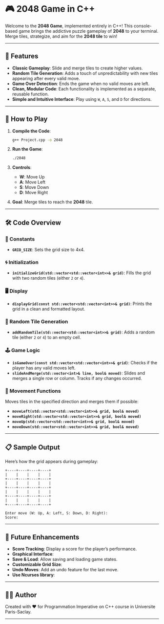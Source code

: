 
# 🎮 2048 Game in C++

Welcome to the **2048 Game**, implemented entirely in C++! This console-based game brings the addictive puzzle gameplay of **2048** to your terminal. Merge tiles, strategize, and aim for the **2048 tile** to win!

---

## 🚀 Features

- **Classic Gameplay**: Slide and merge tiles to create higher values.
- **Random Tile Generation**: Adds a touch of unpredictability with new tiles appearing after every valid move.
- **Game Over Detection**: Ends the game when no valid moves are left.
- **Clean, Modular Code**: Each functionality is implemented as a separate, reusable function.
- **Simple and Intuitive Interface**: Play using `W`, `A`, `S`, and `D` for directions.

---

## 🎯 How to Play

1. **Compile the Code**:
   ```bash
   g++ Project.cpp -o 2048
   ```
2. **Run the Game**:
   ```bash
   ./2048
   ```
3. **Controls**:
   - **W**: Move Up
   - **A**: Move Left
   - **S**: Move Down
   - **D**: Move Right

4. **Goal**: Merge tiles to reach the **2048** tile.

---

## 🛠️ Code Overview

### 🔧 Constants
- **`GRID_SIZE`**: Sets the grid size to 4x4.

### 🌀 Initialization
- **`initializeGrid(std::vector<std::vector<int>>& grid)`**:
  Fills the grid with two random tiles (either `2` or `4`).

### 🖥️ Display
- **`displayGrid(const std::vector<std::vector<int>>& grid)`**:
  Prints the grid in a clean and formatted layout.

### 🎲 Random Tile Generation
- **`addRandomTile(std::vector<std::vector<int>>& grid)`**:
  Adds a random tile (either `2` or `4`) to an empty cell.

### 🕹️ Game Logic
- **`isGameOver(const std::vector<std::vector<int>>& grid)`**:
  Checks if the player has any valid moves left.
- **`slideAndMerge(std::vector<int>& line, bool& moved)`**:
  Slides and merges a single row or column. Tracks if any changes occurred.

### 🚦 Movement Functions
Moves tiles in the specified direction and merges them if possible:
- **`moveLeft(std::vector<std::vector<int>>& grid, bool& moved)`**
- **`moveRight(std::vector<std::vector<int>>& grid, bool& moved)`**
- **`moveUp(std::vector<std::vector<int>>& grid, bool& moved)`**
- **`moveDown(std::vector<std::vector<int>>& grid, bool& moved)`**

---

## 📋 Sample Output

Here’s how the grid appears during gameplay:

```
+----+----+----+----+
|    |    |    |    |
+----+----+----+----+
|    |    |    |    |
+----+----+----+----+
|    |    |    |    |
+----+----+----+----+
|    |    |    |    |
+----+----+----+----+

Enter move (W: Up, A: Left, S: Down, D: Right):
Score:
```

---

## 🔮 Future Enhancements

- **Score Tracking**: Display a score for the player’s performance.
- **Graphical Interface**: 
- **Save & Load**: Allow saving and loading game states.
- **Customizable Grid Size**: 
- **Undo Moves**: Add an undo feature for the last move.
- **Use Ncurses library**: 

---

## 👨‍💻 Author

Created with ❤️ for Programmation Imperative on C++ course in Universite Paris-Saclay. 

---
